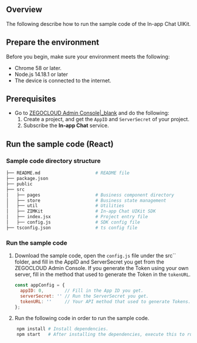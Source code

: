 ## Overview

The following describe how to run the sample code of the In-app Chat UIKit.

## Prepare the environment

Before you begin, make sure your environment meets the following:
- Chrome 58 or later.
- Node.js 14.18.1 or later
- The device is connected to the internet.

## Prerequisites

- Go to [ZEGOCLOUD Admin Console\|_blank](https://console.zegocloud.com/) and do the following:
    1.  Create a project, and get the `AppID` and `ServerSecret` of your project. 
    2.  Subscribe the **In-app Chat** service.

## Run the sample code (React)

### Sample code directory structure

```bash
├── README.md                     # README file
├── package.json
├── public
├── src
│   ├── pages                     # Business component directory
│   ├── store                     # Business state management
│   ├── util                      # Utilities
│   ├── ZIMKit                    # In-app Chat UIKit SDK
│   ├── index.jsx                 # Project entry file
│   ├── config.js                 # SDK config file
├── tsconfig.json                 # ts config file
```

### Run the sample code

1. Download the sample code, open the `config.js` file under the src`` folder, and fill in the AppID and ServerSecret you get from the ZEGOCLOUD Admin Console.
If you generate the Token using your own server, fill in the method that used to generate the Token in the `tokenURL`.

   ```javascript
   const appConfig = {
     appID: 0,        // Fill in the App ID you get. 
     serverSecret: '' // Run the ServerSecret you get.
     tokenURL: ''     // Your API method that used to generate Tokens.
   };
   ```

2. Run the following code in order to run the sample code.

```bash
    npm install # Install dependencies.
    npm start   # After installing the dependencies, execute this to run the project. 
```
